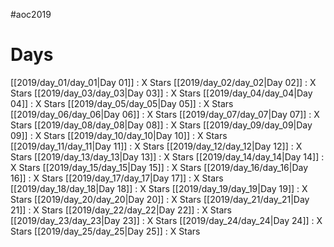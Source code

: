#aoc2019
# Days
[[2019/day_01/day_01|Day 01]] : X Stars
[[2019/day_02/day_02|Day 02]] : X Stars
[[2019/day_03/day_03|Day 03]] : X Stars
[[2019/day_04/day_04|Day 04]] : X Stars
[[2019/day_05/day_05|Day 05]] : X Stars
[[2019/day_06/day_06|Day 06]] : X Stars
[[2019/day_07/day_07|Day 07]] : X Stars
[[2019/day_08/day_08|Day 08]] : X Stars
[[2019/day_09/day_09|Day 09]] : X Stars
[[2019/day_10/day_10|Day 10]] : X Stars
[[2019/day_11/day_11|Day 11]] : X Stars
[[2019/day_12/day_12|Day 12]] : X Stars
[[2019/day_13/day_13|Day 13]] : X Stars
[[2019/day_14/day_14|Day 14]] : X Stars
[[2019/day_15/day_15|Day 15]] : X Stars
[[2019/day_16/day_16|Day 16]] : X Stars
[[2019/day_17/day_17|Day 17]] : X Stars
[[2019/day_18/day_18|Day 18]] : X Stars
[[2019/day_19/day_19|Day 19]] : X Stars
[[2019/day_20/day_20|Day 20]] : X Stars
[[2019/day_21/day_21|Day 21]] : X Stars
[[2019/day_22/day_22|Day 22]] : X Stars
[[2019/day_23/day_23|Day 23]] : X Stars
[[2019/day_24/day_24|Day 24]] : X Stars
[[2019/day_25/day_25|Day 25]] : X Stars